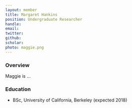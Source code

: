 ```yaml
---
layout: member
title: Margaret Hankins
position: Undergraduate Researcher
handle:
email: 
twitter:
github:
scholar: 
photo: maggie.png
---
```


### Overview
Maggie is ...

### Education
- BSc, University of California, Berkeley (expected 2018) 
